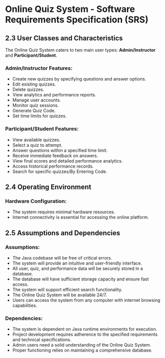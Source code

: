 # Online Quiz System - Software Requirements Specification (SRS)

## 2.3 User Classes and Characteristics

The Online Quiz System caters to two main user types: **Admin/Instructor** and **Participant/Student**.

### Admin/Instructor Features:
- Create new quizzes by specifying questions and answer options.
- Edit existing quizzes.
- Delete quizzes.
- View analytics and performance reports.
- Manage user accounts.
- Monitor quiz sessions.
- Generate Quiz Code. 
- Set time limits for quizzes.

### Participant/Student Features:
- View available quizzes.
- Select a quiz to attempt.
- Answer questions within a specified time limit.
- Receive immediate feedback on answers.
- View final scores and detailed performance analytics.
- Access historical performance records.
- Search for specific quizzes/By Entering Code.

## 2.4 Operating Environment

### Hardware Configuration:
- The system requires minimal hardware resources.
- Internet connectivity is essential for accessing the online platform.

## 2.5 Assumptions and Dependencies

### Assumptions:
- The Java codebase will be free of critical errors.
- The system will provide an intuitive and user-friendly interface.
- All user, quiz, and performance data will be securely stored in a database.
- The database will have sufficient storage capacity and ensure fast access.
- The system will support efficient search functionality.
- The Online Quiz System will be available 24/7.
- Users can access the system from any computer with internet browsing capabilities.

### Dependencies:
- The system is dependent on Java runtime environments for execution.
- Project development requires adherence to the specified requirements and technical specifications.
- Admin users need a solid understanding of the Online Quiz System.
- Proper functioning relies on maintaining a comprehensive database.
